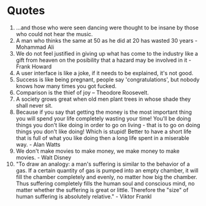 # Quotes

1. ...and those who were seen dancing were thought to be insane by those who could not hear the music.
2. A man who thinks the same at 50 as he did at 20 has wasted 30 years - Mohammad Ali
3. We do not feel justified in giving up what has come to the industry like a gift from heaven on the posibility that a hazard may be involved in it - Frank Howard
4. A user interface is like a joke, if it needs to be explained, it's not good.
5. Success is like being pregnant, people say 'congratulations', but nobody knows how many times you got fucked.
6. Comparison is the thief of joy – Theodore Roosevelt.
7. A society grows great when old men plant trees in whose shade they shall never sit.
8. Because if you say that getting the money is the most important thing you will spend your life completely wasting your time! You'll be doing things you don't like doing in order to go on living - that is to go on doing things you don't like doing! Which is stupid! Better to have a short life that is full of what you like doing then a long life spent in a miserable way. - Alan Watts
9. We don't make movies to make money, we make money to make movies. - Walt Disney
10. "To draw an analogy: a man's suffering is similar to the behavior of a gas. If a certain quantity of gas is pumped into an empty chamber, it will fill the chamber completely and evenly, no matter how big the chamber. Thus suffering completely fills the human soul and conscious mind, no matter whether the suffering is great or little. Therefore the "size" of human suffering is absolutely relative." - Viktor Frankl
